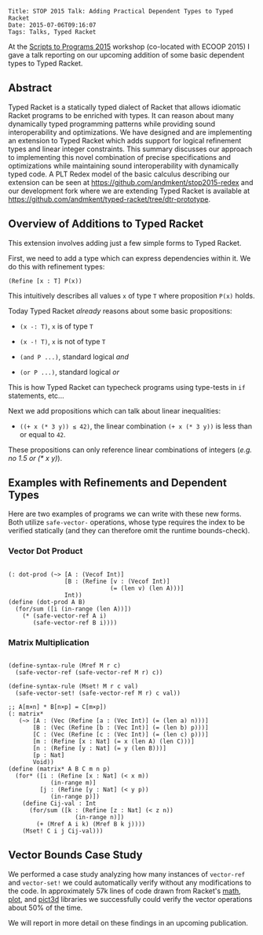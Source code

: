     Title: STOP 2015 Talk: Adding Practical Dependent Types to Typed Racket
    Date: 2015-07-06T09:16:07
    Tags: Talks, Typed Racket

At the
[Scripts to Programs 2015](http://2015.ecoop.org/track/STOP2015)
workshop (co-located with ECOOP 2015) I gave a talk reporting on our
upcoming addition of some basic dependent types to Typed Racket.

<!-- more -->

## Abstract

Typed Racket is a statically typed dialect of Racket that allows
idiomatic Racket programs to be enriched with types. It can reason
about many dynamically typed programming patterns while providing
sound interoperability and optimizations. We have designed and are
implementing an extension to Typed Racket which adds support for
logical refinement types and linear integer constraints. This summary
discusses our approach to implementing this novel combination of
precise specifications and optimizations while maintaining sound
interoperability with dynamically typed code. A PLT Redex model of the
basic calculus describing our extension can be seen at
https://github.com/andmkent/stop2015-redex and our development fork
where we are extending Typed Racket is available at
https://github.com/andmkent/typed-racket/tree/dtr-prototype.

## Overview of Additions to Typed Racket

This extension involves adding just a few simple forms to Typed Racket.

First, we need to add a type which can express dependencies within it. We do
this with refinement types:

```racket
(Refine [x : T] P(x))
```

This intuitively describes all values `x` of type `T` where proposition `P(x)` holds.

Today Typed Racket *already* reasons about some basic propositions:

* `(x -: T)`, `x` is of type `T`

* `(x -! T)`, `x` is not of type `T`

* `(and P ...)`, standard logical *and*

* `(or P ...)`, standard logical *or*

This is how Typed Racket can typecheck programs using type-tests in
`if` statements, etc...

Next we add propositions which can talk about linear inequalities:

* `((+ x (* 3 y)) ≤ 42)`, the linear combination `(+ x (* 3 y))` is less than
or equal to `42`.

These propositions can only reference linear combinations of integers (_e.g. no
1.5 or (* x y)_).


## Examples with Refinements and Dependent Types

Here are two examples of programs we can write with these new forms.
Both utilize `safe-vector-` operations, whose type requires the
index to be verified statically (and they can therefore omit
the runtime bounds-check).

### Vector Dot Product

```racket

(: dot-prod (~> [A : (Vecof Int)]
                [B : (Refine [v : (Vecof Int)]
                             (= (len v) (len A)))]
                Int))
(define (dot-prod A B)
  (for/sum ([i (in-range (len A))])
    (* (safe-vector-ref A i)
       (safe-vector-ref B i))))

```

### Matrix Multiplication

```racket

(define-syntax-rule (Mref M r c)
  (safe-vector-ref (safe-vector-ref M r) c))

(define-syntax-rule (Mset! M r c val)
  (safe-vector-set! (safe-vector-ref M r) c val))

;; A[m×n] * B[n×p] = C[m×p]) 
(: matrix*
   (~> [A : (Vec (Refine [a : (Vec Int)] (= (len a) n)))]
       [B : (Vec (Refine [b : (Vec Int)] (= (len b) p)))]
       [C : (Vec (Refine [c : (Vec Int)] (= (len c) p)))]
       [m : (Refine [x : Nat] (= x (len A) (len C)))]
       [n : (Refine [y : Nat] (= y (len B)))]
       [p : Nat]
       Void))
(define (matrix* A B C m n p)
  (for* ([i : (Refine [x : Nat] (< x m))
            (in-range m)]
         [j : (Refine [y : Nat] (< y p))
            (in-range p)])
    (define Cij-val : Int
      (for/sum ([k : (Refine [z : Nat] (< z n))
                   (in-range n)])
        (+ (Mref A i k) (Mref B k j))))
    (Mset! C i j Cij-val)))
```

## Vector Bounds Case Study

We performed a case study analyzing how many instances of `vector-ref`
and `vector-set!` we could automatically verify without any
modifications to the code. In approximately 57k lines of code drawn
from Racket's [math](http://docs.racket-lang.org/math/),
[plot](http://docs.racket-lang.org/plot/index.html?q=plot), and
[pict3d](https://github.com/ntoronto/pict3d) libraries we successfully
could verify the vector operations about 50% of the time.

We will report in more detail on these findings in an upcoming publication.
